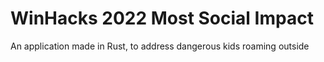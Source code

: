 # WinHacks 2022 Most Social Impact
 An application made in Rust, to address dangerous kids roaming outside
